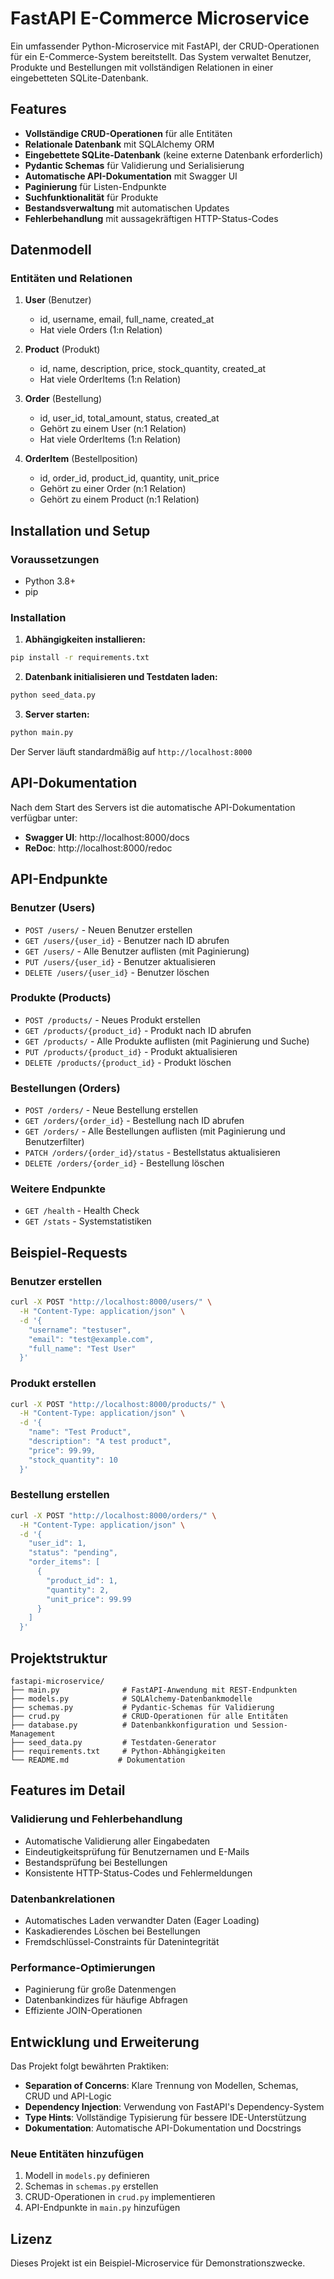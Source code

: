 # FastAPI E-Commerce Microservice

Ein umfassender Python-Microservice mit FastAPI, der CRUD-Operationen für ein E-Commerce-System bereitstellt. Das System verwaltet Benutzer, Produkte und Bestellungen mit vollständigen Relationen in einer eingebetteten SQLite-Datenbank.

## Features

- **Vollständige CRUD-Operationen** für alle Entitäten
- **Relationale Datenbank** mit SQLAlchemy ORM
- **Eingebettete SQLite-Datenbank** (keine externe Datenbank erforderlich)
- **Pydantic Schemas** für Validierung und Serialisierung
- **Automatische API-Dokumentation** mit Swagger UI
- **Paginierung** für Listen-Endpunkte
- **Suchfunktionalität** für Produkte
- **Bestandsverwaltung** mit automatischen Updates
- **Fehlerbehandlung** mit aussagekräftigen HTTP-Status-Codes

## Datenmodell

### Entitäten und Relationen

1. **User** (Benutzer)
   - id, username, email, full_name, created_at
   - Hat viele Orders (1:n Relation)

2. **Product** (Produkt)
   - id, name, description, price, stock_quantity, created_at
   - Hat viele OrderItems (1:n Relation)

3. **Order** (Bestellung)
   - id, user_id, total_amount, status, created_at
   - Gehört zu einem User (n:1 Relation)
   - Hat viele OrderItems (1:n Relation)

4. **OrderItem** (Bestellposition)
   - id, order_id, product_id, quantity, unit_price
   - Gehört zu einer Order (n:1 Relation)
   - Gehört zu einem Product (n:1 Relation)

## Installation und Setup

### Voraussetzungen
- Python 3.8+
- pip

### Installation

1. **Abhängigkeiten installieren:**
```bash
pip install -r requirements.txt
```

2. **Datenbank initialisieren und Testdaten laden:**
```bash
python seed_data.py
```

3. **Server starten:**
```bash
python main.py
```

Der Server läuft standardmäßig auf `http://localhost:8000`

## API-Dokumentation

Nach dem Start des Servers ist die automatische API-Dokumentation verfügbar unter:
- **Swagger UI**: http://localhost:8000/docs
- **ReDoc**: http://localhost:8000/redoc

## API-Endpunkte

### Benutzer (Users)
- `POST /users/` - Neuen Benutzer erstellen
- `GET /users/{user_id}` - Benutzer nach ID abrufen
- `GET /users/` - Alle Benutzer auflisten (mit Paginierung)
- `PUT /users/{user_id}` - Benutzer aktualisieren
- `DELETE /users/{user_id}` - Benutzer löschen

### Produkte (Products)
- `POST /products/` - Neues Produkt erstellen
- `GET /products/{product_id}` - Produkt nach ID abrufen
- `GET /products/` - Alle Produkte auflisten (mit Paginierung und Suche)
- `PUT /products/{product_id}` - Produkt aktualisieren
- `DELETE /products/{product_id}` - Produkt löschen

### Bestellungen (Orders)
- `POST /orders/` - Neue Bestellung erstellen
- `GET /orders/{order_id}` - Bestellung nach ID abrufen
- `GET /orders/` - Alle Bestellungen auflisten (mit Paginierung und Benutzerfilter)
- `PATCH /orders/{order_id}/status` - Bestellstatus aktualisieren
- `DELETE /orders/{order_id}` - Bestellung löschen

### Weitere Endpunkte
- `GET /health` - Health Check
- `GET /stats` - Systemstatistiken

## Beispiel-Requests

### Benutzer erstellen
```bash
curl -X POST "http://localhost:8000/users/" \
  -H "Content-Type: application/json" \
  -d '{
    "username": "testuser",
    "email": "test@example.com",
    "full_name": "Test User"
  }'
```

### Produkt erstellen
```bash
curl -X POST "http://localhost:8000/products/" \
  -H "Content-Type: application/json" \
  -d '{
    "name": "Test Product",
    "description": "A test product",
    "price": 99.99,
    "stock_quantity": 10
  }'
```

### Bestellung erstellen
```bash
curl -X POST "http://localhost:8000/orders/" \
  -H "Content-Type: application/json" \
  -d '{
    "user_id": 1,
    "status": "pending",
    "order_items": [
      {
        "product_id": 1,
        "quantity": 2,
        "unit_price": 99.99
      }
    ]
  }'
```

## Projektstruktur

```
fastapi-microservice/
├── main.py              # FastAPI-Anwendung mit REST-Endpunkten
├── models.py            # SQLAlchemy-Datenbankmodelle
├── schemas.py           # Pydantic-Schemas für Validierung
├── crud.py              # CRUD-Operationen für alle Entitäten
├── database.py          # Datenbankkonfiguration und Session-Management
├── seed_data.py         # Testdaten-Generator
├── requirements.txt     # Python-Abhängigkeiten
└── README.md           # Dokumentation
```

## Features im Detail

### Validierung und Fehlerbehandlung
- Automatische Validierung aller Eingabedaten
- Eindeutigkeitsprüfung für Benutzernamen und E-Mails
- Bestandsprüfung bei Bestellungen
- Konsistente HTTP-Status-Codes und Fehlermeldungen

### Datenbankrelationen
- Automatisches Laden verwandter Daten (Eager Loading)
- Kaskadierendes Löschen bei Bestellungen
- Fremdschlüssel-Constraints für Datenintegrität

### Performance-Optimierungen
- Paginierung für große Datenmengen
- Datenbankindizes für häufige Abfragen
- Effiziente JOIN-Operationen

## Entwicklung und Erweiterung

Das Projekt folgt bewährten Praktiken:
- **Separation of Concerns**: Klare Trennung von Modellen, Schemas, CRUD und API-Logic
- **Dependency Injection**: Verwendung von FastAPI's Dependency-System
- **Type Hints**: Vollständige Typisierung für bessere IDE-Unterstützung
- **Dokumentation**: Automatische API-Dokumentation und Docstrings

### Neue Entitäten hinzufügen
1. Modell in `models.py` definieren
2. Schemas in `schemas.py` erstellen
3. CRUD-Operationen in `crud.py` implementieren
4. API-Endpunkte in `main.py` hinzufügen

## Lizenz

Dieses Projekt ist ein Beispiel-Microservice für Demonstrationszwecke.